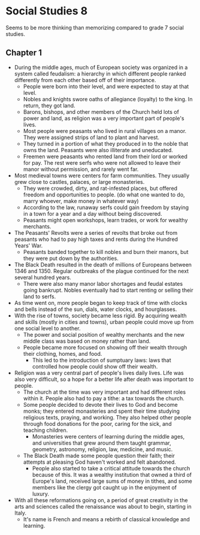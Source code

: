 # Social Studies 8

Seems to be more thinking than memorizing compared to grade 7 social studies.

## Chapter 1

* During the middle ages, much of European society was organized in a system called feudalism: a hierarchy in which different people ranked differently from each other based off of their importance.
  * People were born into their level, and were expected to stay at that level.
  * Nobles and knights swore oaths of allegiance (loyalty) to the king. In return, they got land.
  * Barons, bishops, and other members of the Church held lots of power and land, as religion was a very important part of people's lives.
  * Most people were peasants who lived in rural villages on a manor. They were assigned strips of land to plant and harvest.
  * They turned in a portion of what they produced in to the noble that owns the land. Peasants were also illiterate and uneducated.
  * Freemen were peasants who rented land from their lord or worked for pay. The rest were serfs who were not allowed to leave their manor without permission, and rarely went far.
* Most medieval towns were centers for farm communities. They usually grew close to castles, palaces, or large monasteries.
  * They were crowded, dirty, and rat-infested places, but offered freedom and opportunities to people. (do what one wanted to do, marry whoever, make money in whatever way)
  * According to the law, runaway serfs could gain freedom by staying in a town for a year and a day without being discovered.
  * Peasants might open workshops, learn trades, or work for wealthy merchants.
* The Peasants' Revolts were a series of revolts that broke out from peasants who had to pay high taxes and rents during the Hundred Years' War.
  * Peasants banded together to kill nobles and burn their manors, but they were put down by the authorities.
* The Black Death resulted in the death of millions of Europeans between 1346 and 1350. Regular outbreaks of the plague continued for the next several hundred years.
  * There were also many manor labor shortages and feudal estates going bankrupt. Nobles eventually had to start renting or selling their land to serfs.
* As time went on, more people began to keep track of time with clocks and bells instead of the sun, dials, water clocks, and hourglasses.
* With the rise of towns, society became less rigid. By acquiring wealth and skills (mostly in cities and towns), urban people could move up from one social level to another.
  * The power and social position of wealthy merchants and the new middle class was based on money rather than land.
  * People became more focused on showing off their wealth through their clothing, homes, and food.
    * This led to the introduction of sumptuary laws: laws that controlled how people could show off their wealth.
* Religion was a very central part of people's lives daily lives. Life was also very difficult, so a hope for a better life after death was important to people.
  * The church at the time was very important and had different roles within it. People also had to pay a tithe: a tax towards the church.
  * Some people decided to devote their lives to God and become monks; they entered monasteries and spent their time studying religious texts, praying, and working. They also helped other people through food donations for the poor, caring for the sick, and teaching children.
    * Monasteries were centers of learning during the middle ages, and universities that grew around them taught grammar, geometry, astronomy, religion, law, medicine, and music.
  * The Black Death made some people question their faith; their attempts at pleasing God haven't worked and felt abandoned.
    * People also started to take a critical attitude towards the church because of this. It was a wealthy institution that owned a third of Europe's land, received large sums of money in tithes, and some members like the clergy got caught up in the enjoyment of luxury.
* With all these reformations going on, a period of great creativity in the arts and sciences called the renaissance was about to begin, starting in Italy.
  * It's name is French and means a rebirth of classical knowledge and learning.
